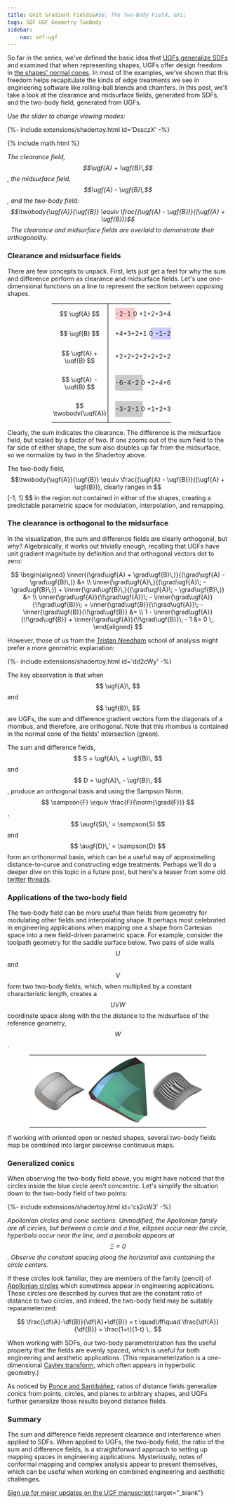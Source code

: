 ```yaml
---
title: Unit Gradient Fields&#58; The Two-Body Field, &Xi; 
tags: SDF UGF Geometry TwoBody
sidebar:
    nav: sdf-ugf
---
```


So far in the series, we've defined the basic idea that [UGFs generalize SDFs](/2023/05/05/what-is-offset.html) and examined that when representing shapes, UGFs offer design freedom in [the shapes' normal cones](/2023/05/18/field-notation.html).  In most of the examples, we've shown that this freedom helps recapitulate the kinds of edge treatments we see in engineering software like rolling-ball blends and chamfers.  In this post, we'll take a look at the clearance and midsurface fields, generated from SDFs, and the two-body field, generated from UGFs.

*Use the slider to change viewing modes:*

<div>{%- include extensions/shadertoy.html id='DssczX' -%}</div>

{% include math.html %}

*The clearance field, $$\ugf{A} + \ugf{B}\,$$, the midsurface field, $$\ugf{A} - \ugf{B}\,$$, and the two-body field: $$\twobody{\ugf{A}}{\ugf{B}} \equiv \frac{(\ugf{A} - \ugf{B})}{(\ugf{A} + \ugf{B})}$$.  The clearance and midsurface fields are overlaid to demonstrate their orthogonality.*

<!--more-->

### Clearance and midsurface fields

There are few concepts to unpack.  First, lets just get a feel for why the sum and difference perform as clearance and midsurface fields.  Let's use one-dimensional functions on a line to represent the section between opposing shapes.  

<style>
	td.RL {
	  background-image: linear-gradient(to right, rgba(255, 0, 0, 0.2) 0%, rgba(255, 0, 0, 0.2) 100%);  /* your gradient */
	  background-position: 0% 50%;
	  background-repeat: no-repeat;  /* don't remove */
	}
	td.BR {
	  background-image: linear-gradient(to left, rgba(0, 0, 255, 0.2) 0%, rgba(0, 0, 255, 0.2) 100%);  /* your gradient */
	  background-position: 100% 50%;
	  background-repeat: no-repeat;  /* don't remove */
	} 
	td.GL {
	  background-image: linear-gradient(to right, rgba(0, 0, 0, 0.2) 0%, rgba(0, 0, 0, 0.2) 100%);  /* your gradient */
	  background-position: 0% 50%;
	  background-repeat: no-repeat;  /* don't remove */
	} 

	td.Div {
	  border-left: thin solid black;
	} 

	table, tbody {
	  table-layout: fixed;
	  width: 100%;  
	  margin-left: auto; 
	  margin-right: auto;
	}
	table, tr, td {
	  border: 0px solid;
	  text-align: center;
	  padding: 0px !important;
	}
	p.squash {
	  max-height: 2rem;
	  width: 8rem;
	  overflow-y: clip;
	  vertical-align: center;
	}
</style>
<div style='display:block; width: 60%; margin-left:auto; margin-right:auto;'>
<table>
  <tr>
  	<td style='width: 8rem;'><p class='squash'> $$ \ugf{A} $$ </p></td>
  	<td style='width: 1rem;' class='Div'></td>
    <td class='RL' style='background-size: 100% 60%'>-2</td>
    <td class='RL' style='background-size: 100% 60%'>-1</td>
    <td class='RL' style='background-size: 50% 60%'>0</td>
    <td class='RL' style='background-size: 0% 60%'>+1</td>
    <td class='RL' style='background-size: 0% 60%'>+2</td>
    <td class='RL' style='background-size: 0% 60%'>+3</td>
    <td class='RL' style='background-size: 0% 60%'>+4</td>
  </tr>
  <tr>
  	<td><p class='squash'> $$ \ugf{B} $$ </p></td>
  	<td class='Div'></td>
    <td class='BR' style='background-size: 0% 60%'>+4</td>
    <td class='BR' style='background-size: 0% 60%'>+3</td>
    <td class='BR' style='background-size: 0% 60%'>+2</td>
    <td class='BR' style='background-size: 0% 60%'>+1</td>
    <td class='BR' style='background-size: 50% 60%'>0</td>
    <td class='BR' style='background-size: 100% 60%'>-1</td>
    <td class='BR' style='background-size: 100% 60%'>-2</td>
  </tr>
  <tr>
  	<td><p class='squash'> $$ \ugf{A} + \ugf{B} $$ </p></td>
  	<td class='Div'></td>
    <td>+2</td>
    <td>+2</td>
    <td>+2</td>
    <td>+2</td>
    <td>+2</td>
    <td>+2</td>
    <td>+2</td>
  </tr>  
  <tr>
  	<td><p class='squash'> $$ \ugf{A} - \ugf{B} $$ </p></td>
  	<td class='Div'></td>
    <td class='GL' style='background-size: 100% 60%'>-6</td>
    <td class='GL' style='background-size: 100% 60%'>-4</td>
    <td class='GL' style='background-size: 100% 60%'>-2</td>
    <td class='GL' style='background-size: 50% 60%'>0</td>
    <td class='GL' style='background-size: 0% 60%'>+2</td>
    <td class='GL' style='background-size: 0% 60%'>+4</td>
    <td class='GL' style='background-size: 0% 60%'>+6</td>
  </tr>
  <tr>
  	<td><p class='squash'> $$ \twobody{\ugf{A}}{\ugf{B}} $$ </p></td>
  	<td class='Div'></td>
    <td class='GL' style='background-size: 100% 60%'>-3</td>
    <td class='GL' style='background-size: 100% 60%'>-2</td>
    <td class='GL' style='background-size: 100% 60%'>-1</td>
    <td class='GL' style='background-size: 50% 60%'>0</td>
    <td class='GL' style='background-size: 0% 60%'>+1</td>
    <td class='GL' style='background-size: 0% 60%'>+2</td>
    <td class='GL' style='background-size: 0% 60%'>+3</td>
  </tr>
</table>
</div>	

Clearly, the sum indicates the clearance.  The difference is the midsurface field, but scaled by a factor of two.  If one zooms out of the sum field to the far side of either shape, the sum also doubles up far from the midsurface, so we normalize by two in the Shadertoy above.  

The two-body field, $$\twobody{\ugf{A}}{\ugf{B}} \equiv \frac{(\ugf{A} - \ugf{B})}{(\ugf{A} + \ugf{B})}, clearly ranges in $$ [-1, 1] $$ in the region not contained in either of the shapes, creating a predictable parametric space for modulation, interpolation, and remapping.  

### The clearance is orthogonal to the midsurface 

In the visualization, the sum and difference fields are clearly orthogonal, but why?  Algebraically, it works out trivially enough, recalling that UGFs have unit gradient magnitude by definition and that orthogonal vectors dot to zero:

$$  \begin{aligned}
        \inner{(\grad\ugf{A} + \grad\ugf{B}\,)}{(\grad\ugf{A} - \grad\ugf{B}\,)} &= \\ 
        \inner{\grad\ugf{A}\,}{(\grad\ugf{A}\; - \grad\ugf{B}\,)} + \inner{\grad\ugf{B}\,}{(\grad\ugf{A}\; - \grad\ugf{B}\,)} &= \\
        \inner{\grad\ugf{A}}{\!\grad\ugf{A}}\; - \inner{\grad\ugf{A}}{\!\grad\ugf{B}}\; + \inner{\grad\ugf{B}}{\!\grad\ugf{A}}\; - \inner{\grad\ugf{B}}{\!\grad\ugf{B}} &= \\
        1 - \inner{\grad\ugf{A}}{\!\grad\ugf{B}} + \inner{\grad\ugf{A}}{\!\grad\ugf{B}}\; - 1 &= 0 \;.  
    \end{aligned} $$

However, those of us from the [Tristan Needham](https://en.wikipedia.org/wiki/Tristan_Needham) school of analysis might prefer a more geometric explanation:  

<div>{%- include extensions/shadertoy.html id='dd2cWy' -%}</div>

The key observation is that when $$ \ugf{A}\, $$ and $$ \ugf{B}\, $$ are UGFs, the sum and difference gradient vectors form the diagonals of a rhombus, and therefore, are orthogonal.  Note that this rhombus is contained in the normal cone of the fields' intersection (green).

The sum and difference fields, $$ S = \ugf{A}\, + \ugf{B}\, $$ and $$ D = \ugf{A}\, - \ugf{B}\, $$, produce an orthogonal basis and using the Sampson Norm, $$ \sampson{F} \equiv \frac{F}{\norm{\grad{F}}} $$, $$ \augf{S}\,' = \sampson{S} $$ and $$ \augf{D}\,' = \sampson{D} $$ form an orthonormal basis, which can be a useful way of approximating distance-to-curve and constructing edge treatments.  Perhaps we'll do a deeper dive on this topic in a future post, but here's a teaser from some old [twitter](/2022/06/22/constant-width-chamfer.html) [threads](/2022/06/25/edge-coordinate-system.html).

### Applications of the two-body field

The two-body field can be more useful than fields from geometry for modulating other fields and interpolating shape.  It perhaps most celebrated in engineering applications when mapping one a shape from Cartesian space into a new field-driven parametric space.  For example, consider the toolpath geometry for the saddle surface below.  Two pairs of side walls $$U$$ and $$V$$ form two two-body fields, which, when multiplied by a constant characteristic length, creates a $$UVW$$ coordinate space along with the the distance to the midsurface of the reference geometry, $$W$$.  

<div style='display:block; width: 80%; margin-left:auto; margin-right:auto;'>
<table>
  <tr>
    <td><img src="\assets\blog\UGFs\04 HyperUVW CAD.png" /></td>
    <td><img src="\assets\blog\UGFs\04 HyperUVW UVW.png" /></td>
    <td><img src="\assets\blog\UGFs\04 HyperUVW Final.png" /></td>
  </tr>
</table>
</div>	

If working with oriented open or nested shapes, several two-body fields map be combined into larger piecewise continuous maps.

### Generalized conics

When observing the two-body field above, you might have noticed that the circles inside the blue circle aren't concentric.  Let's simplify the situation down to the two-body field of two points:

<div>{%- include extensions/shadertoy.html id='cs2cW3' -%}</div>

*Apollonian circles and conic sections.  Unmodified, the Apollonian family are all circles, but between a circle and a line, ellipses occur near the circle, hyperbola occur near the line, and a parabola appears at $$ \Xi = 0 $$.  Observe the constant spacing along the horizontal axis containing the circle centers.*

If these circles look familiar, they are members of the family (pencil) of [Apollonian circles](https://en.wikipedia.org/wiki/Apollonian_circles) which sometimes appear in engineering applications.  These circles are described by curves that are the constant ratio of distance to two circles, and indeed, the two-body field may be suitably reparameterized:

$$ \frac{\df{A}-\df{B}}{\df{A}+\df{B}} = t  \quad\iff\quad  \frac{\df{A}}{\df{B}} = \frac{1+t}{1-t} \,. $$

When working with SDFs, our two-body parameterization has the useful property that the fields are evenly spaced, which is useful for both engineering and aesthetic applications.  (This reparameterization is a one-dimensional [Cayley transform](https://en.wikipedia.org/wiki/Cayley_transform), which often appears in hyperbolic geometry.)

As noticed by [Ponce and Santibáñez](https://www.tandfonline.com/doi/abs/10.4169/amer.math.monthly.121.01.018), ratios of distance fields generalize conics from points, circles, and planes to arbitrary shapes, and UGFs further generalize those results beyond distance fields.  

### Summary

The sum and difference fields represent clearance and interference when applied to SDFs.  When applied to UGFs, the two-body field, the ratio of the sum and difference fields, is a straightforward approach to setting up mapping spaces in engineering applications.  Mysteriously, notes of conformal mapping and complex analysis appear to present themselves, which can be useful when working on combined engineering and aesthetic challenges.  

[Sign up for major updates on the UGF manuscript](https://docs.google.com/forms/d/e/1FAIpQLSc7ODKkQD2kd8LXfOm2oLpm4oX-CWgO6g4Hz_fSaMZh3sm75Q/viewform?usp=sf_link){:target="_blank"}